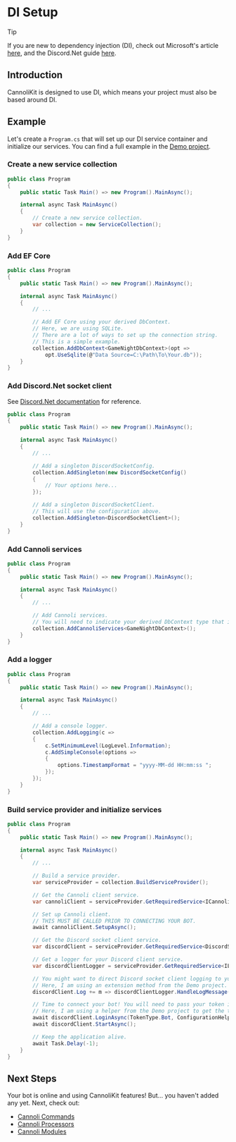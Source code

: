 # DI Setup

> [!TIP]
> If you are new to dependency injection (DI), check out Microsoft's article [here](https://learn.microsoft.com/en-us/dotnet/core/extensions/dependency-injection), and the Discord.Net guide [here](https://docs.discordnet.dev/guides/dependency_injection/basics.html).

## Introduction
CannoliKit is designed to use DI, which means your project must also be based around DI. 

## Example
Let's create a `Program.cs` that will set up our DI service container and initialize our services. You can find a full example in the [Demo project](https://github.com/codethecodeman/CannoliKit/tree/main/Demo).

### Create a new service collection

```csharp
public class Program
{
    public static Task Main() => new Program().MainAsync();

    internal async Task MainAsync()
    {
        // Create a new service collection.
        var collection = new ServiceCollection();
    }
}
```

### Add EF Core

```csharp
public class Program
{
    public static Task Main() => new Program().MainAsync();

    internal async Task MainAsync()
    {
        // ...

        // Add EF Core using your derived DbContext.
        // Here, we are using SQLite.
        // There are a lot of ways to set up the connection string. 
        // This is a simple example.
        collection.AddDbContext<GameNightDbContext>(opt =>
            opt.UseSqlite(@"Data Source=C:\Path\To\Your.db"));
    }
}
```

### Add Discord.Net socket client
See [Discord.Net documentation](https://docs.discordnet.dev/guides/dependency_injection/basics.html) for reference.

```csharp
public class Program
{
    public static Task Main() => new Program().MainAsync();

    internal async Task MainAsync()
    {
        // ...

        // Add a singleton DiscordSocketConfig.
        collection.AddSingleton(new DiscordSocketConfig()
        {
            // Your options here...
        });

        // Add a singleton DiscordSocketClient.
        // This will use the configuration above.
        collection.AddSingleton<DiscordSocketClient>();
    }
}
```

### Add Cannoli services

```csharp
public class Program
{
    public static Task Main() => new Program().MainAsync();

    internal async Task MainAsync()
    {
        // ...

        // Add Cannoli services.
        // You will need to indicate your derived DbContext type that implements ICannoliDbContext.
        collection.AddCannoliServices<GameNightDbContext>();
    }
}
```

### Add a logger

```csharp
public class Program
{
    public static Task Main() => new Program().MainAsync();

    internal async Task MainAsync()
    {
        // ...

        // Add a console logger.
        collection.AddLogging(c =>
        {
            c.SetMinimumLevel(LogLevel.Information);
            c.AddSimpleConsole(options =>
            {
                options.TimestampFormat = "yyyy-MM-dd HH:mm:ss ";
            });
        });
    }
}
```

### Build service provider and initialize services

```csharp
public class Program
{
    public static Task Main() => new Program().MainAsync();

    internal async Task MainAsync()
    {
        // ...

        // Build a service provider.
        var serviceProvider = collection.BuildServiceProvider();

        // Get the Cannoli client service.
        var cannoliClient = serviceProvider.GetRequiredService<ICannoliClient>();

        // Set up Cannoli client. 
        // THIS MUST BE CALLED PRIOR TO CONNECTING YOUR BOT.
        await cannoliClient.SetupAsync();

        // Get the Discord socket client service.
        var discordClient = serviceProvider.GetRequiredService<DiscordSocketClient>();

        // Get a logger for your Discord client service.
        var discordClientLogger = serviceProvider.GetRequiredService<ILogger<DiscordSocketClient>>();

        // You might want to direct Discord socket client logging to your logger.
        // Here, I am using an extension method from the Demo project.
        discordClient.Log += m => discordClientLogger.HandleLogMessage(m);

        // Time to connect your bot! You will need to pass your token into the client.
        // Here, I am using a helper from the Demo project to get the token.
        await discordClient.LoginAsync(TokenType.Bot, ConfigurationHelper.GetDiscordToken());
        await discordClient.StartAsync();

        // Keep the application alive.
        await Task.Delay(-1);
    }
}
```

## Next Steps
Your bot is online and using CannoliKit features! But... you haven't added any yet. Next, check out: 
- [Cannoli Commands](dependency-injection.md)
- [Cannoli Processors](dependency-injection.md)
- [Cannoli Modules](dependency-injection.md)